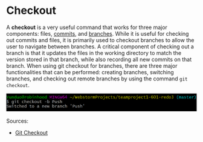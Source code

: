 # Checkout

A **checkout** is a very useful command that works for three major components: files, [commits](/gitcommands/commit.md), and [branches](/gitcommands/branch.md). While it is useful for checking out commits and files, it is primarily used to checkout branches to allow the user to navigate between branches. A critical component of checking out a branch is that it updates the files in the working directory to match the version stored in that branch, while also recording all new commits on that branch. When using git checkout for branches, there are three major functionalities that can be performed: creating branches, switching branches, and checking out remote branches by using the command `git checkout`. 

![Image of checking out](../images/gitcheckout.png)


Sources:
* [Git Checkout](https://www.educba.com/git-checkout/)